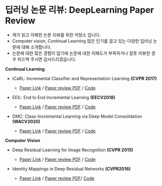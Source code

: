 # 딥러닝 논문 리뷰: DeepLearning Paper Review
* 제가 읽고 이해한 논문 리뷰를 위한 저장소 입니다.
* Computer vision, Continual Learning 많은 인기를 끌고 있는 다양한 딥러닝 논문에 대해 소개합니다.
* 논문에 대한 많은 경험이 없기에 논문에 대한 이해도가 부족하거나 잘못 리뷰한 경우 피드백 주시면 감사드리겠습니다.

**Continual Learning**

* iCaRL: Incremental Classifier and Representation Learning **(CVPR 2017)**
  * [Paper Link](https://arxiv.org/abs/1611.07725) / [Paper review PDF](https://github.com/ahhnchangjun/DeepLearning_Paper_Review/blob/main/summary_notes/Incremental%20Classifier%20and%20Representation%20Learning.pdf) / [Code](https://github.com/ahhnchangjun/Continual_Learning/tree/main/iCaRL_PyTorch)

* EEIL: End to End Incremental Learning **(EECV2018)**
  * [Paper Link](https://arxiv.org/abs/1807.09536) / [Paper review PDF](https://github.com/ahhnchangjun/DeepLearning_Paper_Review/blob/main/summary_notes/End%20to%20End%20Incremental%20Learning.pdf) / [Code](https://github.com/fmcp/EndToEndIncrementalLearning)
* DMC: Class-Incremental Learning via Deep Model Consolidation **(WACV2020)**
  * [Paper Link](https://arxiv.org/abs/1903.07864) / [Paper review PDF](https://github.com/ahhnchangjun/DeepLearning_Paper_Review/blob/main/summary_notes/Class-incremental%20Learning%20via%20Deep%20Model%20Consolidation.pdf) / [Code](https://github.com/ahhnchangjun/DeepModelConsolidation/tree/main/DeepModelConsolidation(DMC))

**Computer Vision**

* Deep Residual Learning for Image Recognition **(CVPR 2015)**
  * [Paper Link](https://arxiv.org/abs/1512.03385) / [Paper review PDF](https://github.com/ahhnchangjun/DeepLearning_Paper_Review/blob/main/summary_notes/Deep%20Residual%20Learning%20for%20Image%20Recognition%20-%20Res.pdf) / [Code](https://github.com/Lornatang/ResNet-PyTorch)
 
* Identity Mappings in Deep Residual Networks **(CVPR2016)**
  * [Paper Link](https://arxiv.org/abs/1603.05027) / [Paper review PDF](https://github.com/ahhnchangjun/DeepLearning_Paper_Review/blob/main/summary_notes/Deep%20Residual%20Learning%20for%20Image%20Recognition%20-%20Res.pdf)/ [Code](https://github.com/FlorianMuellerklein/Identity-Mapping-ResNet-Lasagne)
